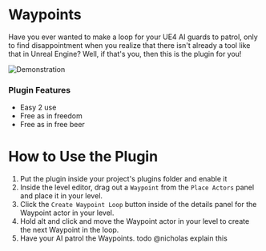 # Waypoints

Have you ever wanted to make a loop for your UE4 AI guards to patrol, only to find disappointment when you realize that there isn't already a tool like that in Unreal Engine? Well, if that's you, then this is the plugin for you!

![Demonstration](/demonstration.gif)

### Plugin Features

- Easy 2 use
- Free as in freedom
- Free as in free beer

# How to Use the Plugin

1. Put the plugin inside your project's plugins folder and enable it
2. Inside the level editor, drag out a `Waypoint` from the `Place Actors` panel and place it in your level.
3. Click the `Create Waypoint Loop` button inside of the details panel for the Waypoint actor in your level.
4. Hold alt and click and move the Waypoint actor in your level to create the next Waypoint in the loop.
5. Have your AI patrol the Waypoints. todo @nicholas explain this
